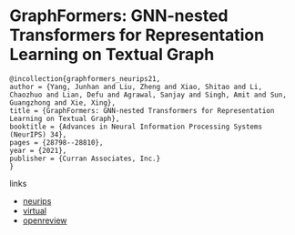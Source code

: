 # GraphFormers: GNN-nested Transformers for Representation Learning on Textual Graph

```
@incollection{graphformers_neurips21,
author = {Yang, Junhan and Liu, Zheng and Xiao, Shitao and Li, Chaozhuo and Lian, Defu and Agrawal, Sanjay and Singh, Amit and Sun, Guangzhong and Xie, Xing},
title = {GraphFormers: GNN-nested Transformers for Representation Learning on Textual Graph},
booktitle = {Advances in Neural Information Processing Systems (NeurIPS) 34},
pages = {28798--28810},
year = {2021},
publisher = {Curran Associates, Inc.}
}
```

links
- [neurips](https://papers.nips.cc//paper/2021/hash/f18a6d1cde4b205199de8729a6637b42-Abstract.html)
- [virtual](https://neurips.cc/virtual/2021/poster/28374)
- [openreview](https://openreview.net/forum?id=yILzFBjR0Y)
